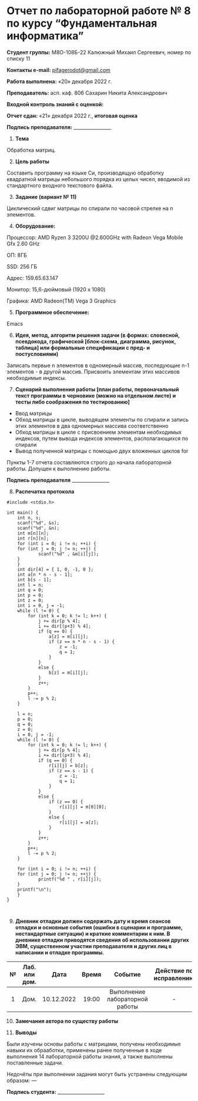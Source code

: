 ﻿# **Отчет по лабораторной работе № 8 по курсу “Фундаментальная информатика”**

**Студент группы:** М8О-108Б-22 Калюжный Михаил Сергеевич, номер по списку 11

**Контакты e-mail:** <pifagerodot@gmail.com>

**Работа выполнена:** «20» декабря 2022 г.

**Преподаватель:** асп. каф. 806 Сахарин Никита Александрович

**Входной контроль знаний с оценкой:** 

**Отчет сдан:** «21» декабря 2022 г., **итоговая оценка** 

**Подпись преподавателя:** \_\_\_\_\_\_\_\_\_\_\_\_\_\_\_\_

1. **Тема**

Обработка матриц.

2. **Цель работы**

Составить программу на языке Си, производящую обработку квадратной матрицы небольшого порядка из целых чисел, вводимой из стандартного входного текстового файла.

3. **Задание (вариант № 11)**

Циклический сдвиг матрицы по спирали по часовой стрелке на n элементов.

4. **Оборудование:**

Процессор: AMD Ryzen 3 3200U @2.600GHz with Radeon Vega Mobile Gfx 2.60 GHz

ОП: 8ГБ

SSD: 256 ГБ

Адрес: 159.65.63.147

Монитор: 15,6-дюймовый (1920 x 1080)

Графика: AMD Radeon(TM) Vega 3 Graphics

5. **Программное обеспечение:**

Emacs

6. **Идея, метод, алгоритм решения задачи (в формах: словесной, псевдокода, графической [блок-схема, диаграмма, рисунок, таблица] или формальные спецификации с пред- и постусловиями)**

Записать первые n элементов в одномерный массив, последующие n-1 элементов - в другой массив. Присвоить элементам этих массивов необходимые индексы.

7. **Сценарий выполнения работы [план работы, первоначальный текст программы в черновике (можно на отдельном листе) и тесты либо соображения по тестированию]**

- Ввод матрицы
- Обход матрицы в цикле, выводящем элементы по спирали и запись этих элементов в два одномерных массива соответственно
- Обход матрицы в цикле с присвоением элементам необходимых индексов, путем вывода индексов элементов, располагающихся по спирали
- Вывод полученной матрицы с помощью двух вложенных циклов for

Пункты 1-7 отчета составляются строго до начала лабораторной работы. Допущен к выполнению работы.

**Подпись преподавателя** \_\_\_\_\_\_\_\_\_\_\_\_\_\_\_\_

8. **Распечатка протокола**
```
#include <stdio.h>

int main() {
    int n, s;
    scanf("%d", &s);
    scanf("%d", &n);
    int m[n][n];
    int r[n][n];
    for (int i = 0; i != n; ++i) {
   	for (int j = 0; j != n; ++j) {
            scanf("%d" , &m[i][j]);
	}
    }
    int dir[4] = { 1, 0, -1, 0 };
    int a[n * n - s - 1];
    int b[s - 1];
    int l = n;
    int q = 0;
    int p = 0;
    int z = 0;
    int i = 0, j = -1;
    while (l != 0) {
        for (int k = 0; k != l; k++) {
            j += dir[p % 4];
            i += dir[(p+3) % 4];
            if (q == 0) {
                a[z] = m[i][j];
                if (z == n * n - s - 1) {
                    z = -1;
                    q = 1;
                }
            }
            else {
                b[z] = m[i][j];
            }
            z++;
        }
        p++;
        l -= p % 2;
    }
    
    l = n;
    p = 0;
    q = 0;
    z = 0;
    i = 0, j = -1;
    while (l != 0) {
        for (int k = 0; k != l; k++) {
            j += dir[p % 4];
            i += dir[(p+3) % 4];
            if (q == 0) {
                r[i][j] = b[z];
                if (z == s - 1) {
                    z = -1;
                    q = 1;
                }
            }
            else {
                if (z == 0) {
                    r[i][j] = m[0][0];
                }
                else {
                    r[i][j] = a[z];
                }
            }
            z++;
        }
        p++;
        l -= p % 2;
    }

    for (int i = 0; i != n; ++i) {
   	for (int j = 0; j != n; ++j) {
            printf("%d " , r[i][j]);
	}
	printf("\n");
    }
}



```

9. **Дневник отладки должен содержать дату и время сеансов отладки и основные события (ошибки в сценарии и программе, нестандартные ситуации) и краткие комментарии к ним. В дневнике отладки приводятся сведения об использовании других ЭВМ, существенном участии преподавателя и других лиц в написании и отладке программы.**

|№|Лаб. или дом.|Дата|Время|Событие|Действие по исправлению|Примечания|
| :-: | :-: | :-: | :-: | :-: | :-: | :-: |
|1|Дом.|10.12.2022|19:00|Выполнение лабораторной работы|-|-|

10. **Замечания автора по существу работы**



11. **Выводы**

Были изучены основы работы с матрицами, получены необходимые навыки их обрааботки, применены ранее полученные в ходе выполнения 14 лабораторной работы знания, а также выполнены поставленные задачи.

Недочёты при выполнении задания могут быть устранены следующим образом: —

**Подпись студента:** \_\_\_\_\_\_\_\_\_\_\_\_\_\_\_\_\_\_\_\_

